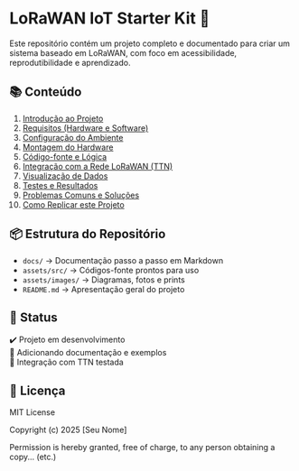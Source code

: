 # LoRaWAN IoT Starter Kit 🚀

Este repositório contém um projeto completo e documentado para criar um sistema baseado em LoRaWAN, com foco em acessibilidade, reprodutibilidade e aprendizado.

## 📚 Conteúdo

1. [Introdução ao Projeto](docs/01-introducao.md)
2. [Requisitos (Hardware e Software)](docs/02-requisitos.md)
3. [Configuração do Ambiente](docs/03-configuracao-ambiente.md)
4. [Montagem do Hardware](docs/04-montagem-hardware.md)
5. [Código-fonte e Lógica](docs/05-codigo.md)
6. [Integração com a Rede LoRaWAN (TTN)](docs/06-integracao-lorawan.md)
7. [Visualização de Dados](docs/07-visualizacao-dados.md)
8. [Testes e Resultados](docs/08-testes.md)
9. [Problemas Comuns e Soluções](docs/09-erros-comuns.md)
10. [Como Replicar este Projeto](docs/10-replicar-projeto.md)

## 📦 Estrutura do Repositório

- `docs/` → Documentação passo a passo em Markdown
- `assets/src/` → Códigos-fonte prontos para uso
- `assets/images/` → Diagramas, fotos e prints
- `README.md` → Apresentação geral do projeto

## 🧪 Status

✔️ Projeto em desenvolvimento  
🚧 Adicionando documentação e exemplos  
📡 Integração com TTN testada

## 📜 Licença

MIT License

Copyright (c) 2025 [Seu Nome]

Permission is hereby granted, free of charge, to any person obtaining a copy...
(etc.)
